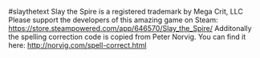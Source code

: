 #slaythetext
Slay the Spire is a registered trademark by Mega Crit, LLC
Please support the developers of this amazing game on Steam: https://store.steampowered.com/app/646570/Slay_the_Spire/
Additonally the spelling correction code is copied from Peter Norvig. You can find it here: http://norvig.com/spell-correct.html

